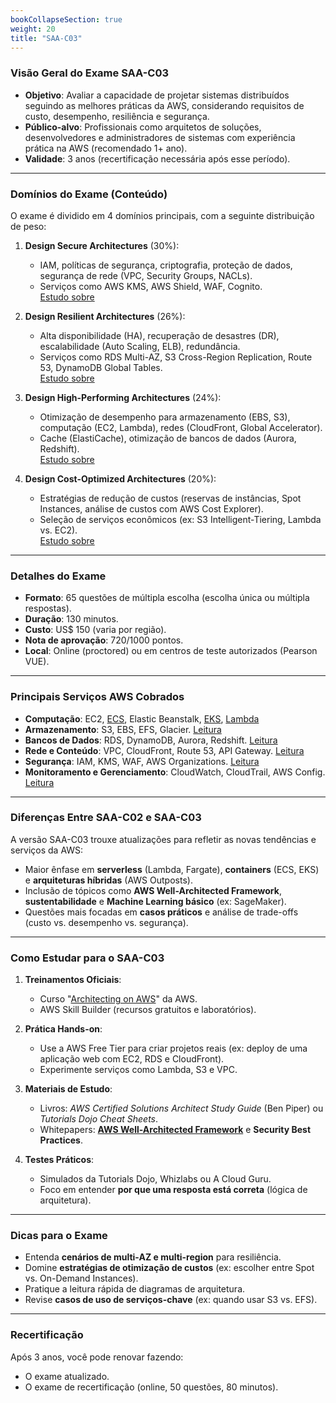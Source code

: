 ```yaml
---
bookCollapseSection: true
weight: 20
title: "SAA-C03"
---
```


### **Visão Geral do Exame SAA-C03**
- **Objetivo**: Avaliar a capacidade de projetar sistemas distribuídos seguindo as melhores práticas da AWS, considerando requisitos de custo, desempenho, resiliência e segurança.
- **Público-alvo**: Profissionais como arquitetos de soluções, desenvolvedores e administradores de sistemas com experiência prática na AWS (recomendado 1+ ano).
- **Validade**: 3 anos (recertificação necessária após esse período).

---

### **Domínios do Exame (Conteúdo)**
O exame é dividido em 4 domínios principais, com a seguinte distribuição de peso:
1. **Design Secure Architectures** (30%):  
   - IAM, políticas de segurança, criptografia, proteção de dados, segurança de rede (VPC, Security Groups, NACLs).  
   - Serviços como AWS KMS, AWS Shield, WAF, Cognito. \
   [Estudo sobre](dominio1)

2. **Design Resilient Architectures** (26%):  
   - Alta disponibilidade (HA), recuperação de desastres (DR), escalabilidade (Auto Scaling, ELB), redundância.  
   - Serviços como RDS Multi-AZ, S3 Cross-Region Replication, Route 53, DynamoDB Global Tables. \
   [Estudo sobre](dominio2)

3. **Design High-Performing Architectures** (24%):  
   - Otimização de desempenho para armazenamento (EBS, S3), computação (EC2, Lambda), redes (CloudFront, Global Accelerator).  
   - Cache (ElastiCache), otimização de bancos de dados (Aurora, Redshift). \
   [Estudo sobre](dominio3)

4. **Design Cost-Optimized Architectures** (20%):  
   - Estratégias de redução de custos (reservas de instâncias, Spot Instances, análise de custos com AWS Cost Explorer).  
   - Seleção de serviços econômicos (ex: S3 Intelligent-Tiering, Lambda vs. EC2). \
   [Estudo sobre](dominio4)

---

### **Detalhes do Exame**
- **Formato**: 65 questões de múltipla escolha (escolha única ou múltipla respostas).
- **Duração**: 130 minutos.
- **Custo**: US$ 150 (varia por região).
- **Nota de aprovação**: 720/1000 pontos.
- **Local**: Online (proctored) ou em centros de teste autorizados (Pearson VUE).

---

### **Principais Serviços AWS Cobrados**
- **Computação**: EC2, [ECS](ecs), Elastic Beanstalk, [EKS](eks), [Lambda](lambda)
- **Armazenamento**: S3, EBS, EFS, Glacier.  [Leitura](armazenamento)
- **Bancos de Dados**: RDS, DynamoDB, Aurora, Redshift.  [Leitura](bdados)
- **Rede e Conteúdo**: VPC, CloudFront, Route 53, API Gateway. [Leitura](rede)
- **Segurança**: IAM, KMS, WAF, AWS Organizations. [Leitura](seguranca)
- **Monitoramento e Gerenciamento**: CloudWatch, CloudTrail, AWS Config. [Leitura](monitoramento)

---

### **Diferenças Entre SAA-C02 e SAA-C03**
A versão SAA-C03 trouxe atualizações para refletir as novas tendências e serviços da AWS:
- Maior ênfase em **serverless** (Lambda, Fargate), **containers** (ECS, EKS) e **arquiteturas híbridas** (AWS Outposts).
- Inclusão de tópicos como **AWS Well-Architected Framework**, **sustentabilidade** e **Machine Learning básico** (ex: SageMaker).
- Questões mais focadas em **casos práticos** e análise de trade-offs (custo vs. desempenho vs. segurança).

---

### **Como Estudar para o SAA-C03**
1. **Treinamentos Oficiais**:  
   - Curso "[Architecting on AWS](https://aws.amazon.com/training/)" da AWS.  
   - AWS Skill Builder (recursos gratuitos e laboratórios).

2. **Prática Hands-on**:  
   - Use a AWS Free Tier para criar projetos reais (ex: deploy de uma aplicação web com EC2, RDS e CloudFront).  
   - Experimente serviços como Lambda, S3 e VPC.

3. **Materiais de Estudo**:  
   - Livros: *AWS Certified Solutions Architect Study Guide* (Ben Piper) ou *Tutorials Dojo Cheat Sheets*.  
   - Whitepapers: **[AWS Well-Architected Framework](https://aws.amazon.com/architecture/well-architected/)** e **Security Best Practices**.

4. **Testes Práticos**:  
   - Simulados da Tutorials Dojo, Whizlabs ou A Cloud Guru.  
   - Foco em entender **por que uma resposta está correta** (lógica de arquitetura).

---

### **Dicas para o Exame**
- Entenda **cenários de multi-AZ e multi-region** para resiliência.  
- Domine **estratégias de otimização de custos** (ex: escolher entre Spot vs. On-Demand Instances).  
- Pratique a leitura rápida de diagramas de arquitetura.  
- Revise **casos de uso de serviços-chave** (ex: quando usar S3 vs. EFS).

---

### **Recertificação**
Após 3 anos, você pode renovar fazendo:  
- O exame atualizado.  
- O exame de recertificação (online, 50 questões, 80 minutos).